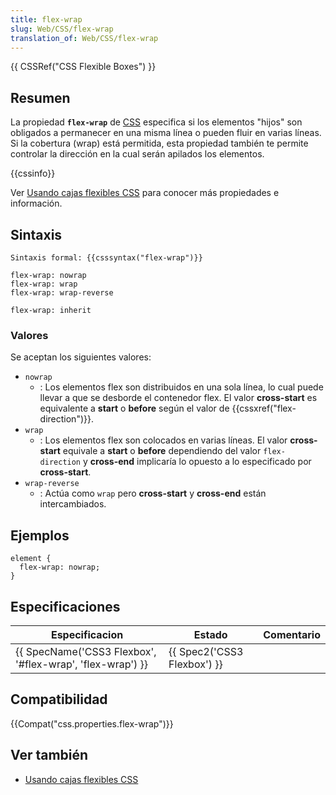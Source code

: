 ```yaml
---
title: flex-wrap
slug: Web/CSS/flex-wrap
translation_of: Web/CSS/flex-wrap
---
```


{{ CSSRef("CSS Flexible Boxes") }}

## Resumen

La propiedad **`flex-wrap`** de [CSS](/es/docs/CSS) especifica si los elementos "hijos" son obligados a permanecer en una misma línea o pueden fluir en varias líneas. Si la cobertura (wrap) está permitida, esta propiedad también te permite controlar la dirección en la cual serán apilados los elementos.

{{cssinfo}}

Ver [Usando cajas flexibles CSS](/es/docs/Web/Guide/CSS/Cajas_flexibles) para conocer más propiedades e información.

## Sintaxis

```
Sintaxis formal: {{csssyntax("flex-wrap")}}
```

```
flex-wrap: nowrap
flex-wrap: wrap
flex-wrap: wrap-reverse

flex-wrap: inherit
```

### Valores

Se aceptan los siguientes valores:

- `nowrap`
  - : Los elementos flex son distribuidos en una sola línea, lo cual puede llevar a que se desborde el contenedor flex. El valor **cross-start** es equivalente a **start** o **before** según el valor de {{cssxref("flex-direction")}}.
- `wrap`
  - : Los elementos flex son colocados en varias líneas. El valor **cross-start** equivale a **start** o **before** dependiendo del valor `flex-direction` y **cross-end** implicaría lo opuesto a lo especificado por **cross-start**.
- `wrap-reverse`
  - : Actúa como `wrap` pero **cross-start** y **cross-end** están intercambiados.

## Ejemplos

```
element {
  flex-wrap: nowrap;
}
```

## Especificaciones

| Especificacion                                                               | Estado                               | Comentario |
| ---------------------------------------------------------------------------- | ------------------------------------ | ---------- |
| {{ SpecName('CSS3 Flexbox', '#flex-wrap', 'flex-wrap') }} | {{ Spec2('CSS3 Flexbox') }} |            |

## Compatibilidad

{{Compat("css.properties.flex-wrap")}}

## Ver también

- [Usando cajas flexibles CSS](/es/docs/Web/Guide/CSS/Cajas_flexibles)
